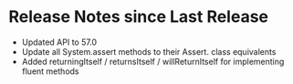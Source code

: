 # Release Notes since Last Release
* Updated API to 57.0
* Update all System.assert methods to their Assert. class equivalents
* Added returningItself / returnsItself / willReturnItself for implementing fluent methods